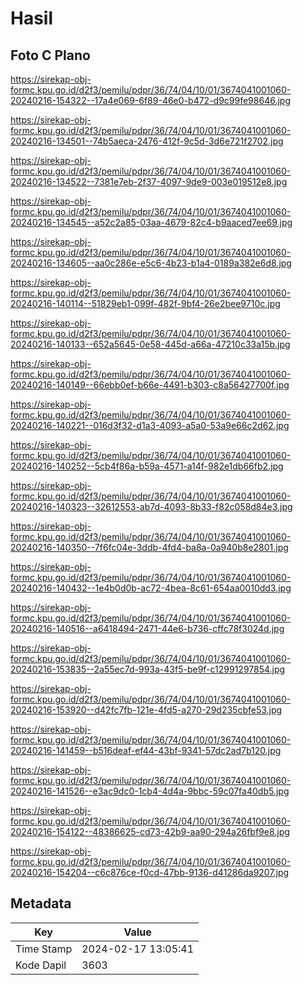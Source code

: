 # Hasil

## Foto C Plano

https://sirekap-obj-formc.kpu.go.id/d2f3/pemilu/pdpr/36/74/04/10/01/3674041001060-20240216-154322--17a4e069-6f89-46e0-b472-d9c99fe98646.jpg

https://sirekap-obj-formc.kpu.go.id/d2f3/pemilu/pdpr/36/74/04/10/01/3674041001060-20240216-134501--74b5aeca-2476-412f-9c5d-3d6e721f2702.jpg

https://sirekap-obj-formc.kpu.go.id/d2f3/pemilu/pdpr/36/74/04/10/01/3674041001060-20240216-134522--7381e7eb-2f37-4097-9de9-003e019512e8.jpg

https://sirekap-obj-formc.kpu.go.id/d2f3/pemilu/pdpr/36/74/04/10/01/3674041001060-20240216-134545--a52c2a85-03aa-4679-82c4-b9aaced7ee69.jpg

https://sirekap-obj-formc.kpu.go.id/d2f3/pemilu/pdpr/36/74/04/10/01/3674041001060-20240216-134605--aa0c286e-e5c6-4b23-b1a4-0189a382e6d8.jpg

https://sirekap-obj-formc.kpu.go.id/d2f3/pemilu/pdpr/36/74/04/10/01/3674041001060-20240216-140114--51829eb1-099f-482f-9bf4-26e2bee9710c.jpg

https://sirekap-obj-formc.kpu.go.id/d2f3/pemilu/pdpr/36/74/04/10/01/3674041001060-20240216-140133--652a5645-0e58-445d-a66a-47210c33a15b.jpg

https://sirekap-obj-formc.kpu.go.id/d2f3/pemilu/pdpr/36/74/04/10/01/3674041001060-20240216-140149--66ebb0ef-b66e-4491-b303-c8a56427700f.jpg

https://sirekap-obj-formc.kpu.go.id/d2f3/pemilu/pdpr/36/74/04/10/01/3674041001060-20240216-140221--016d3f32-d1a3-4093-a5a0-53a9e66c2d62.jpg

https://sirekap-obj-formc.kpu.go.id/d2f3/pemilu/pdpr/36/74/04/10/01/3674041001060-20240216-140252--5cb4f86a-b59a-4571-a14f-982e1db66fb2.jpg

https://sirekap-obj-formc.kpu.go.id/d2f3/pemilu/pdpr/36/74/04/10/01/3674041001060-20240216-140323--32612553-ab7d-4093-8b33-f82c058d84e3.jpg

https://sirekap-obj-formc.kpu.go.id/d2f3/pemilu/pdpr/36/74/04/10/01/3674041001060-20240216-140350--7f6fc04e-3ddb-4fd4-ba8a-0a940b8e2801.jpg

https://sirekap-obj-formc.kpu.go.id/d2f3/pemilu/pdpr/36/74/04/10/01/3674041001060-20240216-140432--1e4b0d0b-ac72-4bea-8c61-654aa0010dd3.jpg

https://sirekap-obj-formc.kpu.go.id/d2f3/pemilu/pdpr/36/74/04/10/01/3674041001060-20240216-140516--a6418494-2471-44e6-b736-cffc78f3024d.jpg

https://sirekap-obj-formc.kpu.go.id/d2f3/pemilu/pdpr/36/74/04/10/01/3674041001060-20240216-153835--2a55ec7d-993a-43f5-be9f-c12991297854.jpg

https://sirekap-obj-formc.kpu.go.id/d2f3/pemilu/pdpr/36/74/04/10/01/3674041001060-20240216-153920--d42fc7fb-121e-4fd5-a270-29d235cbfe53.jpg

https://sirekap-obj-formc.kpu.go.id/d2f3/pemilu/pdpr/36/74/04/10/01/3674041001060-20240216-141459--b516deaf-ef44-43bf-9341-57dc2ad7b120.jpg

https://sirekap-obj-formc.kpu.go.id/d2f3/pemilu/pdpr/36/74/04/10/01/3674041001060-20240216-141526--e3ac9dc0-1cb4-4d4a-9bbc-59c07fa40db5.jpg

https://sirekap-obj-formc.kpu.go.id/d2f3/pemilu/pdpr/36/74/04/10/01/3674041001060-20240216-154122--48386625-cd73-42b9-aa90-294a26fbf9e8.jpg

https://sirekap-obj-formc.kpu.go.id/d2f3/pemilu/pdpr/36/74/04/10/01/3674041001060-20240216-154204--c6c876ce-f0cd-47bb-9136-d41286da9207.jpg


## Metadata

| Key        | Value               |
| ---------- | ------------------- |
| Time Stamp | 2024-02-17 13:05:41 |
| Kode Dapil | 3603                |



